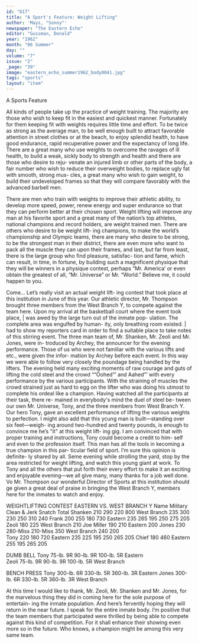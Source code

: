 ```yaml
---
id: "817"
title: "A Sport's Feature: Weight Lifting"
author: 'Mays, "Sonny"'
newspaper: "The Eastern Echo"
editor: "Gussman, Donald"
year: "1962"
month: "06 Summer"
day: ""
volume: "7"
issue: "2"
_page: "39"
image: "eastern_echo_summer1962_body0041.jpg"
tags: "sports"
layout: "item"
---
```

A Sports Feature

All kinds of people take up the practice of weight
training. The majority are those who wish to keep
fit in the easiest and quickest manner. Fortunately
for them keeping fit with weights requires little time
and effort. To be twice as strong as the average man,
to be well enough built to attract favorable attention
in street clothes or at the beach, to enjoy splendid
health, to have good endurance, rapid recuperative
power and the expectancy of long life. There are a
great many who use weights to overcome the ravages
of ill health, to build a weak, sickly body to strength
and health and there are those who desire to reju-
venate an injured limb or other parts of the body, a
fair number who wish to reduce their overweight
bodies, to replace ugly fat with smooth, strong mus-
cles, a great many who wish to gain weight, to build
their undeveloped frames so that they will compare
favorably with the advanced barbell men.

There are men who train with weights to improve
their athletic ability, to develop more speed, power,
renew energy and super endurance so that they can
perform better at their chosen sport. Weight lifting
will improve any man at his favorite sport and a
great many of the nation’s top athletes, national
champions and record holders, are weight trained
men. There are others who desire to be weight lift-
ing champions, to make the world’s championship
and Olympic teams, there are many who desire to be
strong, to be the strongest man in their district, there
are even more who want to pack all the muscle they
can upon their frames, and last, but far from least,
there is the large group who find pleasure, satisfac-
tion and fame, which can result, in time, in fortune,
by building such a magnificent physique that they
will be winners in a physique contest, perhaps “Mr.
America’ or even obtain the greatest of all, “Mr.
Universe” or Mr. “World.” Believe me, it could
happen to you.

Come... Let’s really visit an actual weight lift-
ing contest that took place at this institution in June
of this year. Our athletic director, Mr. Thompson
brought three members from the West Branch Y, to
compete against the team here. Upon my arrival at
the basketball court where the event took place, |
was awed by the large turn out of the inmate pop-
ulation. The complete area was engulfed by human-
ity, only breathing room existed. | had to show my
reporters card in order to find a suitable place to
take notes of this stirring event. The three man team
of, Mr. Shanken, Mr. Zeoli and Mr. Jones, were in-
troduced by Archey, the announcer for the evening
performance. Those of us who were not familiar
with the various lifts and etc., were given the infor-
mation by Archey before each event. In this way
we were able to follow very closely the poundage
being handled by the lifters. The evening held many
exciting moments of raw courage and guts of lifting
the cold steel and the crowd ““Oohed”’ and Aahed”’
with every performance by the various participants.
With the straining of muscles the crowd strained just
as hard to egg on the lifter who was doing his utmost
to complete his ordeal like a champion. Having
watched all the participants at their task, there re-
mained in everybody's mind the duel of steel be-
tween our own Mr. Universe, Tony, and the three
members from West Branch Y. Our hero Tony, gave
an excellent performance of lifting the various
weights to perfection. I might also add that this
ycung man is built—standing over six feet—weigh-
ing around two-hundred and twenty pounds, is
enough to convince me he’s "it" at this weight lift-
ing gig. I am convinced that with proper training
and instructions, Tony could become a credit to him-
self and even to the profession itself. This man has
all the tools in kecoming a true champion in this par-
ticular field of sport. I’m sure this opinion is definite-
ly shared by all. Seme evening while strolling the
yard, stop by the area restricted for weight lifting,
and watch this young giant at work. To Tony and all
the others that put forth their every effort to make
it an exciting and enjoyable evening—we all give
many, many thanks for a job well done. Vo Mr.
Thompson our wonderful Director of Sports at this
institution should ge given a great deal of praise in
bringing the West Branch Y, members here for the
inmates to watch and enjoy.

WEIGHTLIFTING CONTEST
EASTERN VS. WEST BRANCH Y
Name           Military  Clean & Jerk  Snatch   Total
Shanken          210          290       220      800
West Branch      235          300       230
                 250          310       240
Frank            200          255       180      730
Eastern          235          265       195
                 250          275       205
Zeoli            180                             225
West Branch      210
Joe Miller       190                             210
Eastern          200
Jones            230          280-Miss  210-Miss 350
West Branch      240                    200     
Tony             220                    180      720
Eastern          235          225       195
                 250          265       205
Chief                                   180      460
Eastern                       255       195
                              265       205

DUMB BELL
Tony          75-lb.  9R   90-lb.  9R  100-lb. 5R
Eastern  
Zeoli         75-lb.  9R   90-lb.  9R  100-lb. 5R
West Branch

BENCH PRESS
Tony         300-lb.  6R  330-lb.  5R  360-lb. 3R
Eastern
Jones        300-lb.  6R  330-lb.  5R  360-lb. 3R
West Branch

At this time I would like to thank, Mr. Zeoli, Mr.
Shanken and Mr. Jones, for the marvelous thing they
did in coming here for the sole purpose of entertain-
ing the inmate population. And here’s fervently
hoping they will return in the near future. I speak for
the entire inmate body. I’m positive that the team
members that participated were thrilled by being
able to compete against this kind of competition. For
it shall enhance their showing even more so in the
future. Who knows, a champion might be among
this very same team.
